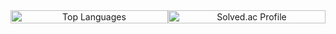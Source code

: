 <div align="center" style="display: flex; justify-content: space-between; width: 100%;">
  <div style="flex: 1; padding: 0;">
    <img src="https://github-readme-stats.vercel.app/api/top-langs/?username=pkc1088&layout=compact&theme=radical" alt="Top Languages" style="width: 100%; height: auto; box-shadow: none; border: none;">
  </div>
  <div style="flex: 1; padding: 0;">
    <a href="https://solved.ac/pkc1088/">
      <img src="http://mazassumnida.wtf/api/v2/generate_badge?boj=pkc1088" alt="Solved.ac Profile" style="width: 100%; height: auto; box-shadow: none; border: none;">
    </a>
  </div>
</div>

